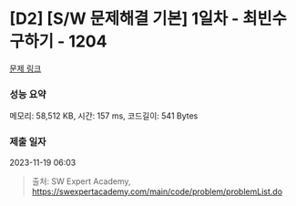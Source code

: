 # [D2] [S/W 문제해결 기본] 1일차 - 최빈수 구하기 - 1204 

[문제 링크](https://swexpertacademy.com/main/code/problem/problemDetail.do?contestProbId=AV13zo1KAAACFAYh) 

### 성능 요약

메모리: 58,512 KB, 시간: 157 ms, 코드길이: 541 Bytes

### 제출 일자

2023-11-19 06:03



> 출처: SW Expert Academy, https://swexpertacademy.com/main/code/problem/problemList.do